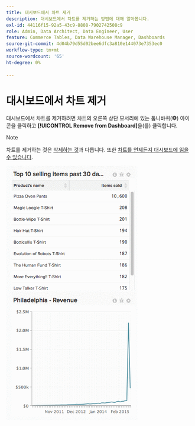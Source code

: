 ```yaml
---
title: 대시보드에서 차트 제거
description: 대시보드에서 차트를 제거하는 방법에 대해 알아봅니다.
exl-id: 44116f15-92a5-43c9-8808-7902742508c9
role: Admin, Data Architect, Data Engineer, User
feature: Commerce Tables, Data Warehouse Manager, Dashboards
source-git-commit: 4d04b79d55d02bee6dfc3a810e144073e7353ec0
workflow-type: tm+mt
source-wordcount: '65'
ht-degree: 0%

---
```


# 대시보드에서 차트 제거

대시보드에서 차트를 제거하려면 차트의 오른쪽 상단 모서리에 있는 톱니바퀴(![톱니바퀴 아이콘](../../assets/gear-icon.png)) 아이콘을 클릭하고 **[!UICONTROL Remove from Dashboard]**&#x200B;을(를) 클릭합니다.

>[!NOTE]
>
>차트를 제거하는 것은 [삭제하는 것](../../data-user/dashboards/delete-chart.md)과 다릅니다. 또한 [차트를 언제든지 대시보드에 읽을 수 있습니다](../../data-user/dashboards/add-charts-dashboard.md).

![차트 제거](../../assets/Removing_Charts_from_Dashboards.gif)
